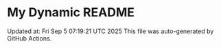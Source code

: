 # My Dynamic README
Updated at: Fri Sep  5 07:19:21 UTC 2025
This file was auto-generated by GitHub Actions.
